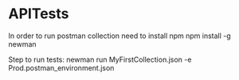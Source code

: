 # APITests

In order to run postman collection need to install npm
npm install -g newman

Step to run tests:
newman run MyFirstCollection.json -e Prod.postman_environment.json 
